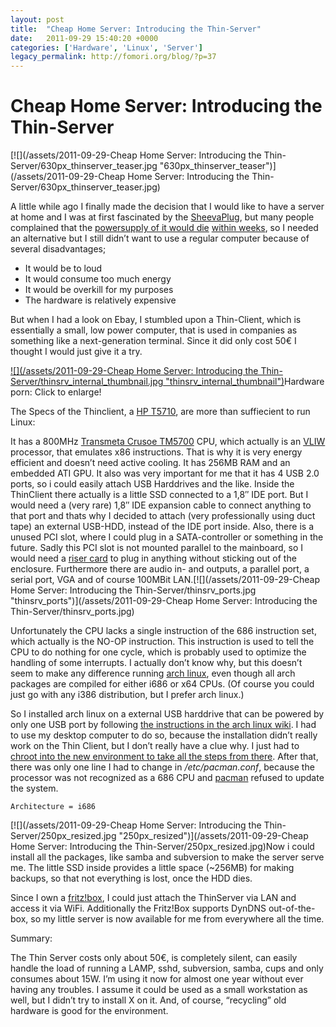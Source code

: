 ```yaml
---
layout: post
title:  "Cheap Home Server: Introducing the Thin-Server"
date:   2011-09-29 15:40:20 +0000
categories: ['Hardware', 'Linux', 'Server']
legacy_permalink: http://fomori.org/blog/?p=37
---
```



Cheap Home Server: Introducing the Thin-Server
==============================================

[![](/assets/2011-09-29-Cheap Home Server: Introducing the Thin-Server/630px_thinserver_teaser.jpg "630px_thinserver_teaser")](/assets/2011-09-29-Cheap Home Server: Introducing the Thin-Server/630px_thinserver_teaser.jpg)

A little while ago I finally made the decision that I would like to have a server at home and I was at first fascinated by the [SheevaPlug](http://de.wikipedia.org/wiki/SheevaPlug "SheevaPlug wikipedia"), but many people complained that the [powersupply of it would die](http://chemicaloliver.net/electronics/sheevaplug-why-globalscale-suck/) [within weeks](http://www.newit.co.uk/forum/index.php?topic=353.0), so I needed an alternative but I still didn’t want to use a regular computer because of several disadvantages;

* It would be to loud
* It would consume too much energy
* It would be overkill for my purposes
* The hardware is relatively expensive

But when I had a look on Ebay, I stumbled upon a Thin-Client, which is essentially a small, low power computer, that is used in companies as something like a next-generation terminal. Since it did only cost 50€ I thought I would just give it a try.

[![](/assets/2011-09-29-Cheap Home Server: Introducing the Thin-Server/thinsrv_internal_thumbnail.jpg "thinsrv_internal_thumbnail")](http://fomori.org/blog/wp-content/uploads/2011/09/thinsrv_internal_big.jpg)Hardware porn: Click to enlarge!

The Specs of the Thinclient, a [HP T5710](http://h20000.www2.hp.com/bizsupport/TechSupport/SoftwareIndex.jsp?lang=de&cc=de&prodNameId=439749&prodTypeId=12454&prodSeriesId=439748&swLang=18&taskId=135&swEnvOID=1058 "HP T5710"), are more than suffiecient to run Linux:  

It has a 800MHz [Transmeta Crusoe TM5700](http://de.wikipedia.org/wiki/Transmeta_Crusoe#TM5700 "Transmeta Crusoe TM5700") CPU, which actually is an [VLIW](http://de.wikipedia.org/wiki/VLIW "VLIW") processor, that emulates x86 instructions. That is why it is very energy efficient and doesn’t need active cooling. It has 256MB RAM and an embedded ATI GPU. It also was very important for me that it has 4 USB 2.0 ports, so i could easily attach USB Harddrives and the like. Inside the ThinClient there actually is a little SSD connected to a 1,8″ IDE port. But I would need a (very rare) 1,8″ IDE expansion cable to connect anything to that port and thats why I decided to attach (very professionally using duct tape) an external USB-HDD, instead of the IDE port inside. Also, there is a unused PCI slot, where I could plug in a SATA-controller or something in the future. Sadly this PCI slot is not mounted parallel to the mainboard, so I would need a [riser card](http://en.wikipedia.org/wiki/Riser_card "Riser Card") to plug in anything without sticking out of the enclosure. Furthermore there are audio in- and outputs, a parallel port, a serial port, VGA and of course 100MBit LAN.[![](/assets/2011-09-29-Cheap Home Server: Introducing the Thin-Server/thinsrv_ports.jpg "thinsrv_ports")](/assets/2011-09-29-Cheap Home Server: Introducing the Thin-Server/thinsrv_ports.jpg)

Unfortunately the CPU lacks a single instruction of the 686 instruction set, which actually is the NO-OP instruction. This instruction is used to tell the CPU to do nothing for one cycle, which is probably used to optimize the handling of some interrupts. I actually don’t know why, but this doesn’t seem to make any difference running [arch linux](http://www.archlinux.org/ "Arch Linux"), even though all arch packages are compiled for either i686 or x64 CPUs. (Of course you could just go with any i386 distribution, but I prefer arch linux.)

So I installed arch linux on a external USB harddrive that can be powered by only one USB port by following [the instructions in the arch linux wiki](https://wiki.archlinux.org/index.php/Installing_Arch_Linux_on_a_USB_key "Installing arch linux on a usb key"). I had to use my desktop computer to do so, because the installation didn’t really work on the Thin Client, but I don’t really have a clue why. I just had to [chroot into the new environment to take all the steps from there](https://wiki.archlinux.org/index.php/Install_from_Existing_Linux). After that, there was only one line I had to change in */etc/pacman.conf*, because the processor was not recognized as a 686 CPU and [pacman](https://wiki.archlinux.org/index.php/Pacman) refused to update the system.

```
Architecture = i686
```

[![](/assets/2011-09-29-Cheap Home Server: Introducing the Thin-Server/250px_resized.jpg "250px_resized")](/assets/2011-09-29-Cheap Home Server: Introducing the Thin-Server/250px_resized.jpg)Now i could install all the packages, like samba and subversion to make the server serve me. The little SSD inside provides a little space (~256MB) for making backups, so that not everything is lost, once the HDD dies.

Since I own a [fritz!box](http://www.avm.de/de/Produkte/FRITZBox/FRITZ_Box_Fon_WLAN/index.php "Fritz!box"), I could just attach the ThinServer via LAN and access it via WiFi. Additionally the Fritz!Box supports DynDNS out-of-the-box, so my little server is now available for me from everywhere all the time.

Summary:  

The Thin Server costs only about 50€, is completely silent, can easily handle the load of running a LAMP, sshd, subversion, samba, cups and only consumes about 15W. I’m using it now for almost one year without ever having any troubles. I assume it could be used as a small workstation as well, but I didn’t try to install X on it. And, of course, “recycling” old hardware is good for the environment.

  

	